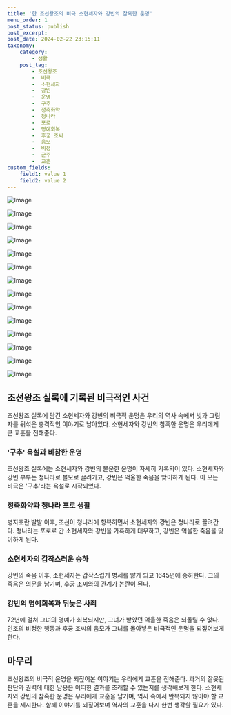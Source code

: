 ```yaml
---
title: '한 조선왕조의 비극 소현세자와 강빈의 참혹한 운명'
menu_order: 1
post_status: publish
post_excerpt: 
post_date: 2024-02-22 23:15:11
taxonomy:
    category:
        - 생활
    post_tag:
        - 조선왕조
        -  비극
        -  소현세자
        -  강빈
        -  운명
        -  구추
        -  정축화약
        -  청나라
        -  포로
        -  명예회복
        -  후궁 조씨
        -  음모
        -  비정
        -  군주
        -  교훈
custom_fields:
    field1: value 1
    field2: value 2
---
```


![Image](https://imgnews.pstatic.net/image/032/2024/02/22/0003280367_001_20240222050101126.jpg?type=w647)

![Image](https://imgnews.pstatic.net/image/032/2024/02/22/0003280367_002_20240222050101163.jpg?type=w647)

![Image](https://imgnews.pstatic.net/image/032/2024/02/22/0003280367_003_20240222050101196.jpg?type=w647)

![Image](https://imgnews.pstatic.net/image/032/2024/02/22/0003280367_004_20240222050101220.jpg?type=w647)

![Image](https://imgnews.pstatic.net/image/032/2024/02/22/0003280367_005_20240222050101248.jpg?type=w647)

![Image](https://imgnews.pstatic.net/image/032/2024/02/22/0003280367_006_20240222050101274.jpg?type=w647)

![Image](https://imgnews.pstatic.net/image/032/2024/02/22/0003280367_007_20240222050101301.jpg?type=w647)

![Image](https://imgnews.pstatic.net/image/032/2024/02/22/0003280367_008_20240222050101327.jpg?type=w647)

![Image](https://imgnews.pstatic.net/image/032/2024/02/22/0003280367_009_20240222050101353.jpg?type=w647)

![Image](https://imgnews.pstatic.net/image/032/2024/02/22/0003280367_010_20240222050101386.jpg?type=w647)

![Image](https://imgnews.pstatic.net/image/032/2024/02/22/0003280367_011_20240222050101419.jpg?type=w647)

![Image](https://imgnews.pstatic.net/image/032/2024/02/22/0003280367_012_20240222050101453.jpg?type=w647)

![Image](https://imgnews.pstatic.net/image/032/2024/02/22/0003280367_013_20240222050101486.jpg?type=w647)

![Image](https://imgnews.pstatic.net/image/032/2024/02/22/0003280367_014_20240222050101516.jpg?type=w647)

## 조선왕조 실록에 기록된 비극적인 사건
조선왕조 실록에 담긴 소현세자와 강빈의 비극적 운명은 우리의 역사 속에서 빛과 그림자를 뒤섞은 충격적인 이야기로 남아있다. 소현세자와 강빈의 참혹한 운명은 우리에게 큰 교훈을 전해준다.
### '구추' 욕설과 비참한 운명
조선왕조 실록에는 소현세자와 강빈의 불운한 운명이 자세히 기록되어 있다. 소현세자와 강빈 부부는 청나라로 볼모로 끌려가고, 강빈은 억울한 죽음을 맞이하게 된다. 이 모든 비극은 '구추'라는 욕설로 시작되었다.
### 정축화약과 청나라 포로 생활
병자호란 발발 이후, 조선이 청나라에 항복하면서 소현세자와 강빈은 청나라로 끌려간다. 청나라는 포로로 간 소현세자와 강빈을 가혹하게 대우하고, 강빈은 억울한 죽음을 맞이하게 된다.
### 소현세자의 갑작스러운 승하
강빈의 죽음 이후, 소현세자는 갑작스럽게 병세를 앓게 되고 1645년에 승하한다. 그의 죽음은 의문을 남기며, 후궁 조씨와의 관계가 논란이 된다.
### 강빈의 명예회복과 뒤늦은 사죄
72년에 걸쳐 그녀의 명예가 회복되지만, 그녀가 받았던 억울한 죽음은 되돌릴 수 없다. 인조의 비정한 행동과 후궁 조씨의 음모가 그녀를 몰아넣은 비극적인 운명을 되짚어보게 한다.
## 마무리
조선왕조의 비극적 운명을 되짚어본 이야기는 우리에게 교훈을 전해준다. 과거의 잘못된 판단과 권력에 대한 남용은 어떠한 결과를 초래할 수 있는지를 생각해보게 한다. 소현세자와 강빈의 참혹한 운명은 우리에게 교훈을 남기며, 역사 속에서 반복되지 않아야 할 교훈을 제시한다. 함께 이야기를 되짚어보며 역사의 교훈을 다시 한번 생각할 필요가 있다.
